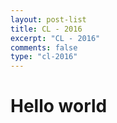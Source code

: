 ```yaml
---
layout: post-list
title: CL - 2016
excerpt: "CL - 2016"
comments: false
type: "cl-2016"
---
```


# Hello world
